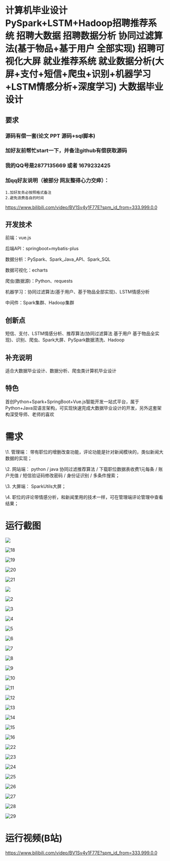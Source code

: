 # 计算机毕业设计PySpark+LSTM+Hadoop招聘推荐系统 招聘大数据 招聘数据分析 协同过滤算法(基于物品+基于用户 全部实现) 招聘可视化大屏 就业推荐系统 就业数据分析(大屏+支付+短信+爬虫+识别+机器学习+LSTM情感分析+深度学习) 大数据毕业设计

## 要求
### 源码有偿一套(论文 PPT 源码+sql脚本)
### 
### 加好友前帮忙start一下，并备注github有偿获取源码
### 我的QQ号是2877135669 或者 1679232425
### 加qq好友说明（被部分  网友整得心力交瘁）：
    1.加好友务必按照格式备注
    2.避免浪费各自的时间

https://www.bilibili.com/video/BV1Sv4y1F77E?spm_id_from=333.999.0.0

## 开发技术

前端：vue.js

后端API：springboot+mybatis-plus

数据分析：PySpark、Spark_Java_API、Spark_SQL

数据可视化：echarts

爬虫(数据源)：Python、requests

机器学习：协同过滤算法(基于用户、基于物品全部实现)、LSTM情感分析

中间件：Spark集群、Hadoop集群


## 创新点

短信、支付、LSTM情感分析、推荐算法(协同过滤算法 基于用户 基于物品全实现)、识别、爬虫、Spark大屏、PySpark数据清洗、Hadoop


## 补充说明
适合大数据毕业设计、数据分析、爬虫类计算机毕业设计

## 特色

首创Python+Spark+SpringBoot+Vue.js智能开发一站式平台，属于Python+Java双语言架构，可实现快速完成大数据毕业设计的开发，另外这套架构深受导师、老师的喜欢



# 需求

\1. 管理端： 带有职位的增删改查功能，评论功能是针对新闻模块的，类似新闻大数据的实现；

\2. 网站端： python / java 协同过滤推荐算法 / 下载职位数据表收费1元每条 / 账户充值 / 短信验证码修改密码 / 身份证识别 / 多条件搜索；

\3. 大屏端： SparkUtils大屏；

\4. 职位的评论带情感分析，和新闻里用的技术一样，可在管理端评论管理中查看结果；







# 运行截图

![](17.png)

![18](18.png)

![19](19.png)

![20](20.png)

![21](21.png)

![](1.png)

![2](2.png)

![3](3.png)

![4](4.png)

![5](5.png)

![6](6.png)

![7](7.png)

![8](8.png)

![9](9.png)

![10](10.png)

![11](11.png)

![12](12.png)

![13](13.png)

![14](14.png)

![15](15.png)

![16](16.png)

![22](22.png)

![23](23.png)

![24](24.png)

![25](25.png)

![26](26.png)

![27](27.png)

![28](28.png)

![29](29.png)

# 运行视频(B站)

https://www.bilibili.com/video/BV1Sv4y1F77E?spm_id_from=333.999.0.0





